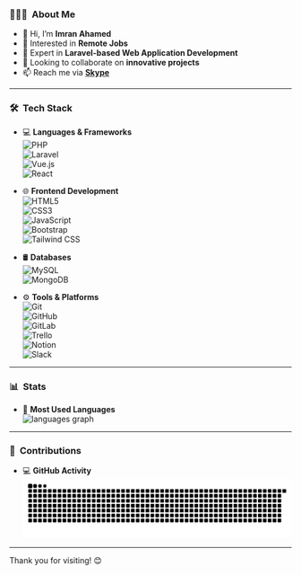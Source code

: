 <h3> 👨🏻‍💻 &nbsp;About Me</h3>

- 👋 Hi, I’m **Imran Ahamed**  
- 👀 Interested in **Remote Jobs**  
- 🌱 Expert in **Laravel-based Web Application Development**  
- 💞️ Looking to collaborate on **innovative projects**  
- 📫 Reach me via **[Skype](skype:imranahamedcse?chat)**  

---

<h3> 🛠 &nbsp;Tech Stack</h3>

- 💻 **Languages & Frameworks**  
  ![PHP](https://img.shields.io/badge/-PHP-333333?style=flat&logo=PHP)  
  ![Laravel](https://img.shields.io/badge/-Laravel-333333?style=flat&logo=Laravel)  
  ![Vue.js](https://img.shields.io/badge/-Vue.js-333333?style=flat&logo=vue.js)  
  ![React](https://img.shields.io/badge/-React-333333?style=flat&logo=react)  

- 🌐 **Frontend Development**  
  ![HTML5](https://img.shields.io/badge/-HTML5-333333?style=flat&logo=HTML5)  
  ![CSS3](https://img.shields.io/badge/-CSS3-333333?style=flat&logo=CSS3&logoColor=1572B6)  
  ![JavaScript](https://img.shields.io/badge/-JavaScript-333333?style=flat&logo=javascript)  
  ![Bootstrap](https://img.shields.io/badge/-Bootstrap-333333?style=flat&logo=bootstrap&logoColor=563D7C)  
  ![Tailwind CSS](https://img.shields.io/badge/-Tailwind%20CSS-333333?style=flat&logo=tailwind-css)  

- 🛢 **Databases**  
  ![MySQL](https://img.shields.io/badge/-MySQL-333333?style=flat&logo=mysql)  
  ![MongoDB](https://img.shields.io/badge/-MongoDB-333333?style=flat&logo=mongodb)  

- ⚙️ **Tools & Platforms**  
  ![Git](https://img.shields.io/badge/-Git-333333?style=flat&logo=git)  
  ![GitHub](https://img.shields.io/badge/-GitHub-333333?style=flat&logo=github)  
  ![GitLab](https://img.shields.io/badge/-GitLab-333333?style=flat&logo=gitlab)  
  ![Trello](https://img.shields.io/badge/-Trello-333333?style=flat&logo=trello)  
  ![Notion](https://img.shields.io/badge/-Notion-333333?style=flat&logo=notion)  
  ![Slack](https://img.shields.io/badge/-Slack-333333?style=flat&logo=slack)  

---

<h3> 📊 &nbsp;Stats</h3>

- 🌟 **Most Used Languages**  
  <picture>
    <source media="(prefers-color-scheme: dark)" srcset="https://github-readme-stats.vercel.app/api/top-langs?username=imranahamedcse&locale=en&hide_title=false&layout=compact&card_width=320&langs_count=5&theme=dracula&hide_border=true" />
    <source imranahamedcsemedia="(prefers-color-scheme: light)" srcset="https://github-readme-stats.vercel.app/api/top-langs?username=&locale=en&hide_title=false&layout=compact&card_width=320&langs_count=5&theme=default&hide_border=true" />
    <img src="https://github-readme-stats.vercel.app/api/top-langs?username=imranahamedcse&locale=en&hide_title=false&layout=compact&card_width=320&langs_count=5&theme=default&hide_border=true" height="150" alt="languages graph" />
  </picture>

---

<h3> 🌟 &nbsp;Contributions</h3>

- 💻 **GitHub Activity**  
  ![snake gif](https://github.com/imranahamedcse/imranahamedcse/blob/output/github-snake-dark.svg)

---

Thank you for visiting! 😊
